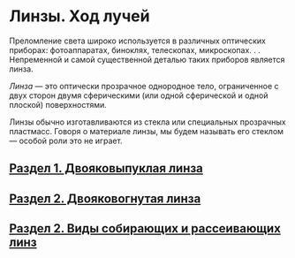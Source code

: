 # Линзы. Ход лучей
Преломление света широко используется в различных оптических приборах: фотоаппаратах, биноклях, телескопах, микроскопах. . . Непременной и самой существенной деталью таких приборов является линза.

_Линза_ — это оптически прозрачное однородное тело, ограниченное с двух сторон двумя сферическими (или одной сферической и одной плоской) поверхностями.

Линзы обычно изготавливаются из стекла или специальных прозрачных пластмасс. Говоря о материале линзы, мы будем называть его стеклом — особой роли это не играет.
## [Раздел 1. Двояковыпуклая линза]()
## [Раздел 2. Двояковогнутая линза]()
## [Раздел 2. Виды собирающих и рассеивающих линз]()
